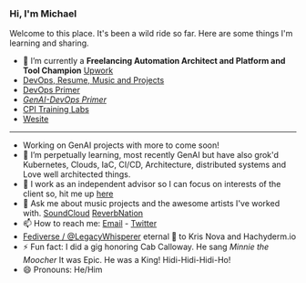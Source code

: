 ### Hi, I'm Michael

Welcome to this place. It's been a wild ride so far. Here are some things I'm learning and sharing.

* 🔭 I’m currently a **Freelancing Automation Architect and Platform and Tool Champion** [Upwork](https://www.upwork.com/freelancers/~01543c426937f19998?mp_source=share) 
* [DevOps, Resume, Music and Projects](https://michaelcolletti.github.io/me)
* [DevOps Primer](https://github.com/cpitraininglabs/DevOps-Primer)
* [*GenAI-DevOps Primer*](https://github.com/cpitraininglabs/GenAI-DevOps-Primer)
* [CPI Training Labs](https://github.com/cpitraininglabs)
* [Wesite](http://michaelcolletti.com)
<!--
**michaelcolletti/michaelcolletti** is a ✨ _special_ ✨ repository because its `README.md` (this file) appears on your GitHub profile.

Here are some ideas to get you started:
-->
____

-  Working on GenAI projects with more to come soon! 
- 🌱 I’m perpetually learning, most recently GenAI but have also grok'd Kubernetes, Clouds, IaC, CI/CD, Architecture, distributed systems and Love well architected things. 
- 👯 I work as an independent advisor so I can focus on interests of the client so, hit me up [here](mailto:devnullid+servicerequest@gmail.com)
- 💬 Ask me about music projects and the awesome artists I've worked with. [SoundCloud](https://soundcloud.com/michaelcolletti) [ReverbNation](https://www.reverbnation.com/michaelcolletti)
- 📫 How to reach me: [Email](mailto:devnullid+gitmail@gmail.com)  -  [Twitter](https://twitter.com/devnullid) 
- [Fediverse / @LegacyWhisperer](https://hachyderm.io/@LegacyWhisperer) eternal 🙏 to Kris Nova and Hachyderm.io 
- ⚡ Fun fact: I did a gig honoring Cab Calloway. He sang _Minnie the Moocher_ It was Epic. He was a King! Hidi-Hidi-Hidi-Ho! 
- 😄 Pronouns: He/Him


<!--
-->
